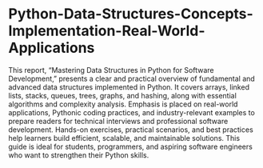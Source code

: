 # Python-Data-Structures-Concepts-Implementation-Real-World-Applications
This report, “Mastering Data Structures in Python for Software Development,” presents a clear and practical overview of fundamental and advanced data structures implemented in Python. It covers arrays, linked lists, stacks, queues, trees, graphs, and hashing, along with essential algorithms and complexity analysis. Emphasis is placed on real-world applications, Pythonic coding practices, and industry-relevant examples to prepare readers for technical interviews and professional software development. Hands-on exercises, practical scenarios, and best practices help learners build efficient, scalable, and maintainable solutions. This guide is ideal for students, programmers, and aspiring software engineers who want to strengthen their Python skills.
